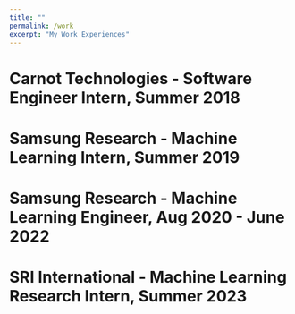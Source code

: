```yaml
---
title: ""
permalink: /work
excerpt: "My Work Experiences"
---
```


Carnot Technologies - Software Engineer Intern, Summer 2018
======

Samsung Research - Machine Learning Intern, Summer 2019
======

Samsung Research - Machine Learning Engineer, Aug 2020 - June 2022
======

SRI International - Machine Learning Research Intern, Summer 2023
======